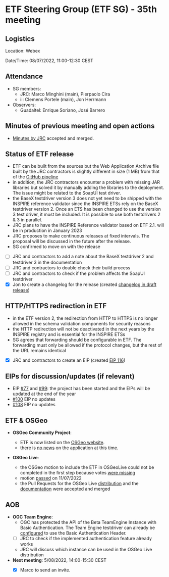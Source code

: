 # ETF Steering Group (ETF SG) - 35th meeting

## Logistics

Location: Webex

Date/Time: 08/07/2022, 11:00-12:30 CEST

## Attendance

- SG members:
  - JRC: Marco Minghini (main), Pierpaolo Cira
  - ii: Clemens Portele (main), Jon Herrmann
- Observers:
  - Guadaltel: Enrique Soriano, José Barrero

## Minutes of previous meeting and open actions

- [Minutes by JRC](https://github.com/etf-validator/governance/blob/master/Meetings/SG/20220525.md) accepted and merged.

## Status of ETF release

- ETF can be built from the sources but the Web Application Archive file built by the JRC contractors is slightly different in size (1 MB) from that of the [GitHub pipeline](https://github.com/etf-validator/etf-webapp/runs/6587453322?check_suite_focus=true)
- in addition, the JRC contractors encounter a problem with missing JAR libraries but solved it by manually adding the libraries to the deployment. The issue might be related to the SoapUI test driver.
- the BaseX testdriver version 3 does not yet need to be shipped with the INSPIRE reference validator since the INSPIRE ETSs rely on the BaseX testdriver version 2. Once an ETS has been changed to use the version 3 test driver, it must be included. It is possible to use both testdrivers 2 & 3 in parallel.
- JRC plans to have the INSPIRE Reference validator based on ETF 2.1. will be in production in January 2023
- JRC proposes to make continuous releases at fixed intervals. The proposal will be discussed in the future after the release.
- SG confirmed to move on with the release
- [ ] JRC and contractors to add a note about the BaseX testdriver 2 and testdriver 3 in the documentation
- [ ] JRC and contractors to double check their build process
- [ ] JRC and contractors to check if the problem affects the SoapUI testdriver
- [x] Jon to create a changelog for the release (created [changelog in draft release](https://github.com/etf-validator/etf-webapp/releases/tag/untagged-f69b83fada05d08467f0))

## HTTP/HTTPS redirection in ETF

- in the ETF version 2, the redirection from HTTP to HTTPS is no longer allowed in the schema validation components for security reasons 
- the HTTP redirection will not be deactivated in the next years by the INSPIRE registry and is essential for the INSPIRE ETSs
- SG agrees that forwarding should be configurable in ETF. The forwarding must only be allowed if the protocol changes, but the rest of the URL remains identical
- [x] JRC and contractors to create an EIP (created [EIP 116](https://github.com/etf-validator/governance/issues/116))

## EIPs for discussion/updates (if relevant)

- EIP [#77](https://github.com/etf-validator/governance/issues/77) and [#99](https://github.com/etf-validator/governance/issues/99): the project has been started and the EIPs will be updated at the end of the year
- [#100](https://github.com/etf-validator/governance/issues/100) EIP no updates
- [#108](https://github.com/etf-validator/governance/issues/108) EIP no updates

## ETF & OSGeo

- **OSGeo Community Project**: 
  - ETF is now listed on the [OSGeo website](https://www.osgeo.org/projects/etf/).
  - there is [no news](https://lists.osgeo.org/pipermail/incubator/2022-July/subject.html#4496) on the application at this time.

- **OSGeo Live**:
  - the OSGeo motion to include the ETF in OSGeoLive could not be completed in the first step because votes [were missing](https://www.mail-archive.com/osgeolive@lists.osgeo.org/msg02737.html)
  - motion [passed](https://www.mail-archive.com/osgeolive@lists.osgeo.org/msg02776.html) on 11/07/2022
  - the Pull Requests for the OSGeo Live [distribution](https://github.com/OSGeo/OSGeoLive/pulls?q=is%3Apr+author%3Ajenriquesoriano) and the [documentation](https://github.com/OSGeo/OSGeoLive-doc/pulls?q=is%3Apr+author%3Ajenriquesoriano) were accepted and merged

## AOB

- **OGC Team Engine**:
  - OGC has protected the API of the Beta TeamEngine Instance with Basic Authentication. The Team Engine testdriver can already be [configured](https://github.com/etf-validator/etf-tetd/blob/next/src/main/java/de/interactive_instruments/etf/testdriver/te/TeTestDriver.java#L66-L67) to use the Basic Authentication Header.
  - [ ] JRC to check if the implemented authentication feature already works
  - JRC will discuss which instance can be used in the OSGeo Live distribution
- **Next meeting**: 5/08/2022, 14:00-15:30 CEST
  - [x] Marco to send an invite.

